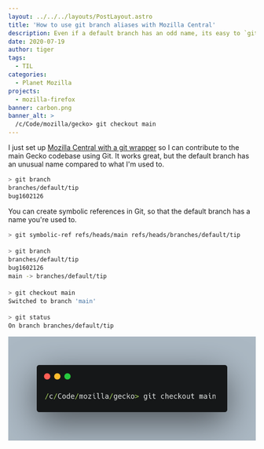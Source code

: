 ```yaml
---
layout: ../../../layouts/PostLayout.astro
title: 'How to use git branch aliases with Mozilla Central'
description: Even if a default branch has an odd name, its easy to `git checkout main`.
date: 2020-07-19
author: tiger
tags:
  - TIL
categories:
  - Planet Mozilla
projects:
  - mozilla-firefox
banner: carbon.png
banner_alt: >
  /c/Code/mozilla/gecko> git checkout main
---
```


I just set up [Mozilla Central with a git wrapper](https://github.com/glandium/git-cinnabar/wiki/Mozilla:-A-git-workflow-for-Gecko-development) so I can contribute to the main Gecko codebase using Git. It works great, but the default branch has an unusual name compared to what I'm used to.

```sh
> git branch
branches/default/tip
bug1602126
```

You can create symbolic references in Git, so that the default branch has a name you're used to.

```sh
> git symbolic-ref refs/heads/main refs/heads/branches/default/tip

> git branch
branches/default/tip
bug1602126
main -> branches/default/tip

> git checkout main
Switched to branch 'main'

> git status
On branch branches/default/tip
```

![/c/Code/mozilla/gecko> git checkout main](carbon.png)
